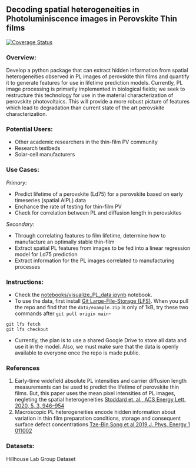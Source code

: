 ## Decoding spatial heterogeneities in Photoluminiscence images in Perovskite Thin films
[![Coverage Status](https://coveralls.io/repos/github/afarley9/perovskites/badge.svg?branch=anne_branch)](https://coveralls.io/github/afarley9/perovskites?branch=anne_branch)
### Overview:
Develop a python package that can extract hidden information from spatial heterogeneities observed in PL images of perovskite thin films and quantify it to generate features for use in lifetime prediction models. Currently, PL image processing is primarily implemented in biological fields; we seek to restructure this technology for use in the material characterization of perovskite photovoltaics. This will provide a more robust picture of features which lead to degradation than current state of the art perovskite characterization. 

### Potential Users:
* Other academic researchers in the thin-film PV community
* Research testbeds
* Solar-cell manufacturers

### Use Cases:
*Primary:*
* Predict lifetime of a perovskite (Ld75) for a perovskite based on early timeseries (spatial AIPL) data
* Enchance the rate of testing for thin-film PV
* Check for correlation between PL and diffusion length in perovskites

*Secondary:*
* Through correlating features to film lifetime, determine how to manufacture an optimally stable thin-film
* Extract spatial PL features from images to be fed into a linear regression model for Ld75 prediction
* Extract information for the PL images correlated to manufacturing processes

### Instructions:
* Check the [notebooks/visualize_PL_data.ipynb](notebooks/visualize_PL_data.ipynb) notebook.
* To use the data, first install [Git Large-File-Storage (LFS)](https://git-lfs.github.com). When you pull the repo and find that the `data/example.zip` is only of 1kB, try these two commands after `git pull origin main`- 
```
git lfs fetch
git lfs checkout
```

* Currently, the plan is to use a shared Google Drive to store all data and use it in the model. Also, we must make sure that the data is openly available to everyone once the repo is made public.

### References
1. Early-time widefield absolute PL intensities and carrier diffusion length measurements can be used to predict the lifetime of perovskite thin films. But, this paper uses the mean pixel intensities of PL images, negleting the spatial heterogeneities [Stoddard et. al., ACS Energy Lett. 2020, 5, 3, 946–954](https://pubs.acs.org/doi/10.1021/acsenergylett.0c00164)
2. Macroscopic PL heterogeneities encode hidden information about variation in thin film preparation conditions, storage and consequent surface defect concentrations [Tze-Bin Song et al 2019 J. Phys. Energy 1 011002](https://iopscience.iop.org/article/10.1088/2515-7655/aaeee5)

### Datasets:
Hillhouse Lab Group Dataset



